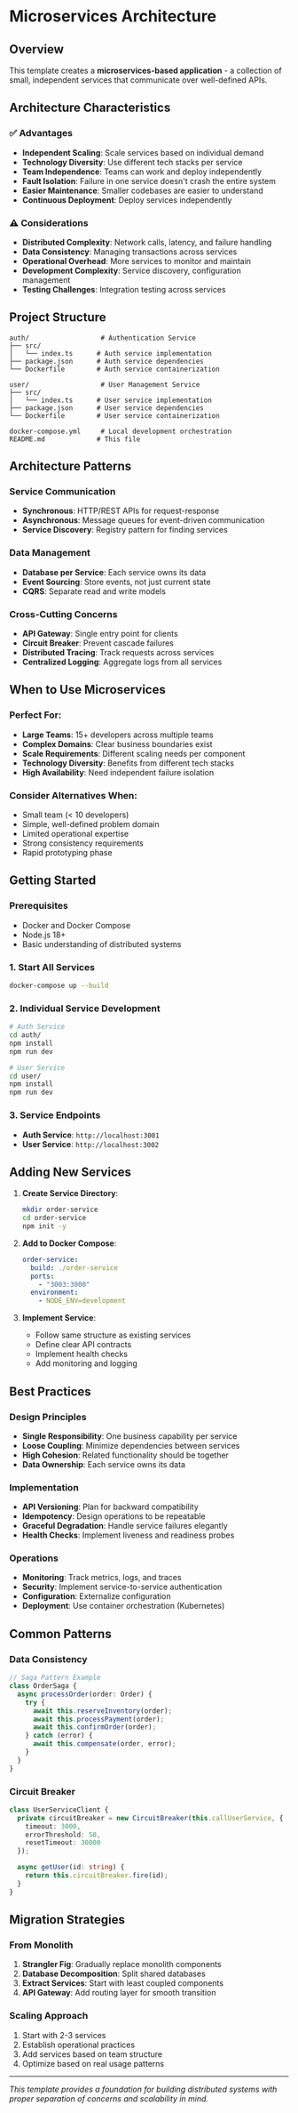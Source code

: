 # Microservices Architecture

## Overview

This template creates a **microservices-based application** - a collection of small, independent services that communicate over well-defined APIs.

## Architecture Characteristics

### ✅ Advantages
- **Independent Scaling**: Scale services based on individual demand
- **Technology Diversity**: Use different tech stacks per service
- **Team Independence**: Teams can work and deploy independently
- **Fault Isolation**: Failure in one service doesn't crash the entire system
- **Easier Maintenance**: Smaller codebases are easier to understand
- **Continuous Deployment**: Deploy services independently

### ⚠️ Considerations
- **Distributed Complexity**: Network calls, latency, and failure handling
- **Data Consistency**: Managing transactions across services
- **Operational Overhead**: More services to monitor and maintain
- **Development Complexity**: Service discovery, configuration management
- **Testing Challenges**: Integration testing across services

## Project Structure

```
auth/                  # Authentication Service
├── src/
│   └── index.ts      # Auth service implementation
├── package.json      # Auth service dependencies
└── Dockerfile        # Auth service containerization

user/                  # User Management Service  
├── src/
│   └── index.ts      # User service implementation
├── package.json      # User service dependencies
└── Dockerfile        # User service containerization

docker-compose.yml     # Local development orchestration
README.md             # This file
```

## Architecture Patterns

### Service Communication
- **Synchronous**: HTTP/REST APIs for request-response
- **Asynchronous**: Message queues for event-driven communication
- **Service Discovery**: Registry pattern for finding services

### Data Management
- **Database per Service**: Each service owns its data
- **Event Sourcing**: Store events, not just current state
- **CQRS**: Separate read and write models

### Cross-Cutting Concerns
- **API Gateway**: Single entry point for clients
- **Circuit Breaker**: Prevent cascade failures
- **Distributed Tracing**: Track requests across services
- **Centralized Logging**: Aggregate logs from all services

## When to Use Microservices

### Perfect For:
- **Large Teams**: 15+ developers across multiple teams
- **Complex Domains**: Clear business boundaries exist
- **Scale Requirements**: Different scaling needs per component
- **Technology Diversity**: Benefits from different tech stacks
- **High Availability**: Need independent failure isolation

### Consider Alternatives When:
- Small team (< 10 developers)
- Simple, well-defined problem domain
- Limited operational expertise
- Strong consistency requirements
- Rapid prototyping phase

## Getting Started

### Prerequisites
- Docker and Docker Compose
- Node.js 18+ 
- Basic understanding of distributed systems

### 1. Start All Services
```bash
docker-compose up --build
```

### 2. Individual Service Development
```bash
# Auth Service
cd auth/
npm install
npm run dev

# User Service  
cd user/
npm install
npm run dev
```

### 3. Service Endpoints
- **Auth Service**: `http://localhost:3001`
- **User Service**: `http://localhost:3002`

## Adding New Services

1. **Create Service Directory**:
   ```bash
   mkdir order-service
   cd order-service
   npm init -y
   ```

2. **Add to Docker Compose**:
   ```yaml
   order-service:
     build: ./order-service
     ports:
       - "3003:3000"
     environment:
       - NODE_ENV=development
   ```

3. **Implement Service**:
   - Follow same structure as existing services
   - Define clear API contracts
   - Implement health checks
   - Add monitoring and logging

## Best Practices

### Design Principles
- **Single Responsibility**: One business capability per service
- **Loose Coupling**: Minimize dependencies between services
- **High Cohesion**: Related functionality should be together
- **Data Ownership**: Each service owns its data

### Implementation
- **API Versioning**: Plan for backward compatibility
- **Idempotency**: Design operations to be repeatable
- **Graceful Degradation**: Handle service failures elegantly
- **Health Checks**: Implement liveness and readiness probes

### Operations
- **Monitoring**: Track metrics, logs, and traces
- **Security**: Implement service-to-service authentication
- **Configuration**: Externalize configuration
- **Deployment**: Use container orchestration (Kubernetes)

## Common Patterns

### Data Consistency
```typescript
// Saga Pattern Example
class OrderSaga {
  async processOrder(order: Order) {
    try {
      await this.reserveInventory(order);
      await this.processPayment(order);
      await this.confirmOrder(order);
    } catch (error) {
      await this.compensate(order, error);
    }
  }
}
```

### Circuit Breaker
```typescript
class UserServiceClient {
  private circuitBreaker = new CircuitBreaker(this.callUserService, {
    timeout: 3000,
    errorThreshold: 50,
    resetTimeout: 30000
  });

  async getUser(id: string) {
    return this.circuitBreaker.fire(id);
  }
}
```

## Migration Strategies

### From Monolith
1. **Strangler Fig**: Gradually replace monolith components
2. **Database Decomposition**: Split shared databases
3. **Extract Services**: Start with least coupled components
4. **API Gateway**: Add routing layer for smooth transition

### Scaling Approach
1. Start with 2-3 services
2. Establish operational practices
3. Add services based on team structure
4. Optimize based on real usage patterns

---

*This template provides a foundation for building distributed systems with proper separation of concerns and scalability in mind.*